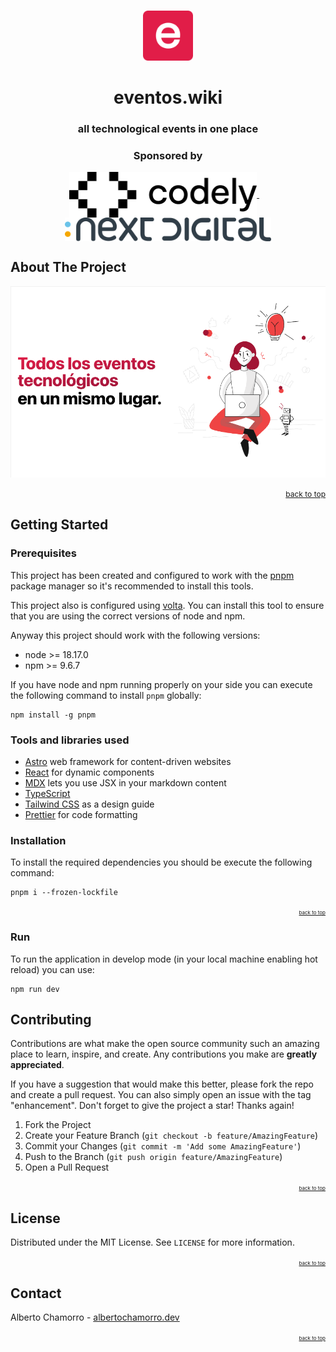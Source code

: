 <a name="readme-top"></a>

<br />
<div align="center">
  <a href="https://eventos.wiki">
    <img src="docs/icon.png" alt="Icon" width="80" height="80">
  </a>
  <h1 align="center">eventos.wiki</h1>
  <h3>all technological events in one place</h3>

  <h3>Sponsored by</h3>

  <div align="center">
    <a href="https://codely.com" align="center">
      <img src="docs/sponsors/codely.png" alt="Codely" width="300" align="center">
    </a>
    <span>&nbsp;&nbsp;&nbsp;</span>
    <a href="https://www.nextdigital.es/">
      <img src="docs/sponsors/next-digital.png" alt="Next Digital" height="38" align="center">
    </a>
  </div>
</div>

<!-- ABOUT THE PROJECT -->

## About The Project

[![Eventos.wiki][product-screenshot]](https://eventos.wiki)

<p align="right"><a style="font-size: 0.75rem" href="#readme-top">back to top</a></p>

<!-- GETTING STARTED -->

## Getting Started

### Prerequisites

This project has been created and configured to work with the [pnpm](https://pnpm.io/installation) package manager so it's recommended to install this tools.

This project also is configured using [volta](https://volta.sh). You can install this tool to ensure that you are using the correct versions of node and npm.

Anyway this project should work with the following versions:

- node >= 18.17.0
- npm >= 9.6.7

If you have node and npm running properly on your side you can execute the following command to install `pnpm` globally:

```shell
npm install -g pnpm
```

### Tools and libraries used

- [Astro](https://astro.build/) web framework for content-driven websites
- [React](https://reactjs.org/) for dynamic components
- [MDX](https://mdxjs.com/) lets you use JSX in your markdown content
- [TypeScript](http://www.typescriptlang.org)
- [Tailwind CSS](https://tailwindcss.com/) as a design guide
- [Prettier](https://prettier.io/) for code formatting

### Installation

To install the required dependencies you should be execute the following command:

```shell
pnpm i --frozen-lockfile
```

<p align="right"><a style="font-size: 0.5rem" href="#readme-top">back to top</a></p>

### Run

To run the application in develop mode (in your local machine enabling hot reload) you can use:

```shell
npm run dev
```

## Contributing

Contributions are what make the open source community such an amazing place to learn, inspire, and create. Any contributions you make are **greatly appreciated**.

If you have a suggestion that would make this better, please fork the repo and create a pull request. You can also simply open an issue with the tag "enhancement".
Don't forget to give the project a star! Thanks again!

1. Fork the Project
2. Create your Feature Branch (`git checkout -b feature/AmazingFeature`)
3. Commit your Changes (`git commit -m 'Add some AmazingFeature'`)
4. Push to the Branch (`git push origin feature/AmazingFeature`)
5. Open a Pull Request

<p align="right"><a style="font-size: 0.5rem" href="#readme-top">back to top</a></p>

## License

Distributed under the MIT License. See `LICENSE` for more information.

<p align="right"><a style="font-size: 0.5rem" href="#readme-top">back to top</a></p>

## Contact

Alberto Chamorro - [albertochamorro.dev](https://albertochamorro.dev)

<p align="right"><a style="font-size: 0.5rem" href="#readme-top">back to top</a></p>

<!-- MARKDOWN LINKS & IMAGES -->
<!-- https://www.markdownguide.org/basic-syntax/#reference-style-links -->

[product-screenshot]: docs/hero.png
